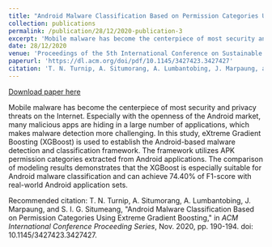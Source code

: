 ```yaml
---
title: "Android Malware Classification Based on Permission Categories Using Extreme Gradient Boosting"
collection: publications
permalink: /publication/28/12/2020-publication-3
excerpt: 'Mobile malware has become the centerpiece of most security and privacy threats on the Internet. Especially with the openness of the Android market, many malicious apps are hiding in a large number of applications, which makes malware detection more challenging. In this study, eXtreme Gradient Boosting (XGBoost) is used to establish the Android-based malware detection and classification framework. The framework utilizes APK permission categories extracted from Android applications. The comparison of modeling results demonstrates that the XGBoost is especially suitable for Android malware classification and can achieve 74.40% of F1-score with real-world Android application sets.'
date: 28/12/2020
venue: 'Proceedings of the 5th International Conference on Sustainable Information Engineering and Technology'
paperurl: 'https://dl.acm.org/doi/pdf/10.1145/3427423.3427427'
citation: 'T. N. Turnip, A. Situmorang, A. Lumbantobing, J. Marpaung, and S. I. G. Situmeang, &quot;Android Malware Classification Based on Permission Categories Using Extreme Gradient Boosting,&quot; in <i>ACM International Conference Proceeding Series</i>, Nov. 2020, pp. 190-194. doi: 10.1145/3427423.3427427.'
---
```


<a href='https://dl.acm.org/doi/pdf/10.1145/3427423.3427427'>Download paper here</a>

Mobile malware has become the centerpiece of most security and privacy threats on the Internet. Especially with the openness of the Android market, many malicious apps are hiding in a large number of applications, which makes malware detection more challenging. In this study, eXtreme Gradient Boosting (XGBoost) is used to establish the Android-based malware detection and classification framework. The framework utilizes APK permission categories extracted from Android applications. The comparison of modeling results demonstrates that the XGBoost is especially suitable for Android malware classification and can achieve 74.40% of F1-score with real-world Android application sets.

Recommended citation: T. N. Turnip, A. Situmorang, A. Lumbantobing, J. Marpaung, and S. I. G. Situmeang, "Android Malware Classification Based on Permission Categories Using Extreme Gradient Boosting," in <i>ACM International Conference Proceeding Series</i>, Nov. 2020, pp. 190-194. doi: 10.1145/3427423.3427427.